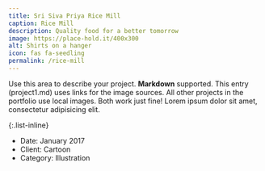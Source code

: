 ```yaml
---
title: Sri Siva Priya Rice Mill
caption: Rice Mill
description: Quality food for a better tomorrow
image: https://place-hold.it/400x300
alt: Shirts on a hanger
icon: fas fa-seedling
permalink: /rice-mill
---
```

Use this area to describe your project. **Markdown** supported. This entry (project1.md) uses links for the image sources. All other projects in the portfolio use local images. Both work just fine! Lorem ipsum dolor sit amet, consectetur adipisicing elit. 

{:.list-inline}
- Date: January 2017
- Client: Cartoon
- Category: Illustration

